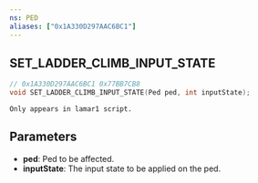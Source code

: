 ```yaml
---
ns: PED
aliases: ["0x1A330D297AAC6BC1"]
---
```

## SET_LADDER_CLIMB_INPUT_STATE

```c
// 0x1A330D297AAC6BC1 0x77BB7CB8
void SET_LADDER_CLIMB_INPUT_STATE(Ped ped, int inputState);
```

```
Only appears in lamar1 script.  
```

## Parameters
* **ped**: Ped to be affected.
* **inputState**: The input state to be applied on the ped.

